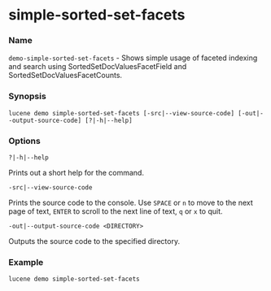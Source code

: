 # simple-sorted-set-facets

### Name

`demo-simple-sorted-set-facets` - Shows simple usage of faceted indexing and search using SortedSetDocValuesFacetField and SortedSetDocValuesFacetCounts.

### Synopsis

```console
lucene demo simple-sorted-set-facets [-src|--view-source-code] [-out|--output-source-code] [?|-h|--help]
```

### Options

`?|-h|--help`

Prints out a short help for the command.

`-src|--view-source-code`

Prints the source code to the console. Use `SPACE` or `n` to move to the next page of text, `ENTER` to scroll to the next line of text, `q` or `x` to quit.

`-out|--output-source-code <DIRECTORY>`

Outputs the source code to the specified directory.

### Example

```console
lucene demo simple-sorted-set-facets
```


